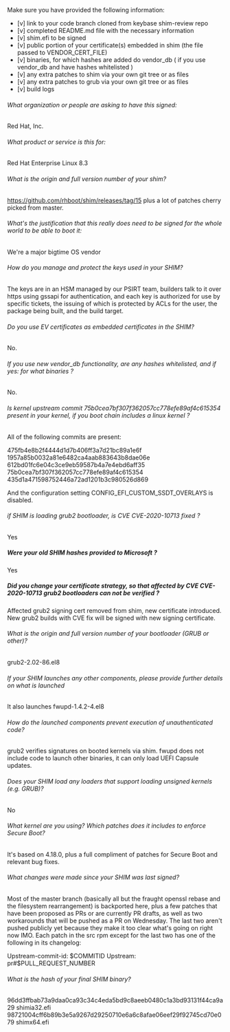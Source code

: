 Make sure you have provided the following information:

 - [v] link to your code branch cloned from keybase shim-review repo
 - [v] completed README.md file with the necessary information
 - [v] shim.efi to be signed
 - [v] public portion of your certificate(s) embedded in shim (the file passed to VENDOR_CERT_FILE)
 - [v] binaries, for which hashes are added do vendor_db ( if you use vendor_db and have hashes whitelisted )
 - [v] any extra patches to shim via your own git tree or as files
 - [v] any extra patches to grub via your own git tree or as files
 - [v] build logs


###### What organization or people are asking to have this signed:
Red Hat, Inc.

###### What product or service is this for:
Red Hat Enterprise Linux 8.3

###### What is the origin and full version number of your shim?
https://github.com/rhboot/shim/releases/tag/15
plus a lot of patches cherry picked from master.

###### What's the justification that this really does need to be signed for the whole world to be able to boot it:
We're a major bigtime OS vendor

###### How do you manage and protect the keys used in your SHIM?
The keys are in an HSM managed by our PSIRT team, builders talk to it over
https using gssapi for authentication, and each key is authorized for use by
specific tickets, the issuing of which is protected by ACLs for the user, the
package being built, and the build target.

###### Do you use EV certificates as embedded certificates in the SHIM?
No.

###### If you use new vendor_db functionality, are any hashes whitelisted, and if yes: for what binaries ?
No.

###### Is kernel upstream commit 75b0cea7bf307f362057cc778efe89af4c615354 present in your kernel, if you boot chain includes a linux kernel ?
All of the following commits are present:

475fb4e8b2f4444d1d7b406ff3a7d21bc89a1e6f
1957a85b0032a81e6482ca4aab883643b8dae06e
612bd01fc6e04c3ce9eb59587b4a7e4ebd6aff35
75b0cea7bf307f362057cc778efe89af4c615354
435d1a471598752446a72ad1201b3c980526d869

And the configuration setting CONFIG_EFI_CUSTOM_SSDT_OVERLAYS is disabled.

###### if SHIM is loading grub2 bootloader, is CVE CVE-2020-10713 fixed ?
Yes

##### Were your old SHIM hashes provided to Microsoft ?
Yes

##### Did you change your certificate strategy, so that affected by CVE CVE-2020-10713 grub2 bootloaders can not be verified ?
Affected grub2 signing cert removed from shim, new certificate introduced.
New grub2 builds with CVE fix will be signed with new signing certificate.

###### What is the origin and full version number of your bootloader (GRUB or other)?
grub2-2.02-86.el8

###### If your SHIM launches any other components, please provide further details on what is launched
It also launches fwupd-1.4.2-4.el8

###### How do the launched components prevent execution of unauthenticated code?
grub2 verifies signatures on booted kernels via shim. fwupd does not include
code to launch other binaries, it can only load UEFI Capsule updates.

###### Does your SHIM load any loaders that support loading unsigned kernels (e.g. GRUB)?
No

###### What kernel are you using? Which patches does it includes to enforce Secure Boot?
It's based on 4.18.0, plus a full compliment of patches for Secure Boot and
relevant bug fixes.

###### What changes were made since your SHIM was last signed?
Most of the master branch (basically all but the fraught openssl rebase and the
filesystem rearrangement) is backported here, plus a few patches that have been
proposed as PRs or are currently PR drafts, as well as two workarounds that
will be pushed as a PR on Wednesday.  The last two aren't pushed publicly
yet because they make it too clear what's going on right now IMO.  Each patch
in the src rpm except for the last two has one of the following in its
changelog:

Upstream-commit-id: $COMMITID
Upstream: pr#$PULL_REQUEST_NUMBER

###### What is the hash of your final SHIM binary?
96dd3ffbab73a9daa0ca93c34c4eda5bd9c8aeeb0480c1a3bd93131f44ca9a29  shimia32.efi
98721004cff6b89b3e5a9267d29250710e6a6c8afae06eef29f92745cd70e079  shimx64.efi
